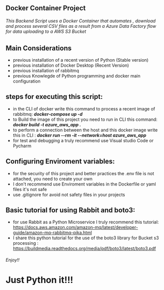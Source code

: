 ## Docker Container Project

###### This Backend Script uses a Docker Container that automates , download and process several CSV files as a result  from a Azure Data Factory flow for data uploading to a AWS S3 Bucket


## Main Considerations
* previous installation of a recent version of Python (Stable version)
* previous installation of Docker Desktop (Recent Version)
* previous installation of rabbitmq
* previous Knowlegde of Python programming and docker main configuration


## steps for executing this script:

* in the CLI of docker write this command to process a recent image of rabbitmq: **_docker-compose up -d_**
* to Build the image of this project you need to run in CLI this command: **_docker build -t azure_aws_app ._**
* to perform a connection between the host and this docker image write this in CLI : **_docker run --rm -it --network=host azure_aws_app_**
* for test and debugging a truly recommend use Visual studio Code or Pycharm

## Configuring Enviroment variables:

* for the security of this project and better practices the .env file is not attached, you need to create your own
* I don't recommend use Enviroment variables in the Dockerfile or yaml files it's not safe
* use .gitignore for avoid not safety files in your projects


## Basic tutorial for using Rabbit and boto3:

* for use Rabbit as a Python Microservice I truly recommend this tutorial: https://docs.aws.amazon.com/amazon-mq/latest/developer-guide/amazon-mq-rabbitmq-pika.html
* I share this python tutorial for the use of the boto3 library for Bucket s3 processing : https://buildmedia.readthedocs.org/media/pdf/boto3/latest/boto3.pdf


###### Enjoy!!

# Just Python it!!!





